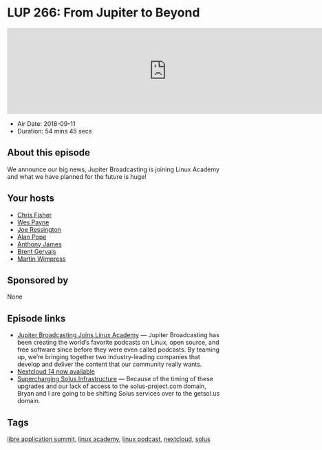 # LUP 266: From Jupiter to Beyond

<iframe src="https://player.fireside.fm/v2/RUkczH-V+NdvTtVhz?theme=dark" width="740" height="200" frameborder="0" scrolling="no"></iframe>

* Air Date: 2018-09-11
* Duration: 54 mins 45 secs

## About this episode

We announce our big news, Jupiter Broadcasting is joining Linux Academy and what we have planned for the future is huge!

## Your hosts
* [Chris Fisher](https://linuxunplugged.com/hosts/chrislas)
* [Wes Payne](https://linuxunplugged.com/hosts/wes)
* [Joe Ressington](https://linuxunplugged.com/hosts/joe)
* [Alan Pope](https://linuxunplugged.com/guests/alanpope)
* [Anthony James](https://linuxunplugged.com/guests/anthonyjames)
* [Brent Gervais](https://linuxunplugged.com/guests/brentgervais)
* [Martin Wimpress](https://linuxunplugged.com/guests/martinwimpress)

## Sponsored by

None



## Episode links

  * [Jupiter Broadcasting Joins Linux Academy](https://linuxacademy.com/blog/linuxacademy-com/jupiter-broadcasting-joins-linux-academy/ "Jupiter Broadcasting Joins Linux Academy") — Jupiter Broadcasting has been creating the world’s favorite podcasts on Linux, open source, and free software since before they were even called podcasts. By teaming up, we’re bringing together two industry-leading companies that develop and deliver the content that our community really wants.
  * [Nextcloud 14 now available](https://nextcloud.com/blog/nextcloud-14-now-available-with-video-verification-signaltelegram-2fa-support-improved-collaboration-and-gdpr-compliance/ "Nextcloud 14 now available")
  * [Supercharging Solus Infrastructure](https://getsol.us/2018/09/08/supercharging-solus-infrastructure/ "Supercharging Solus Infrastructure") — Because of the timing of these upgrades and our lack of access to the solus-project.com domain, Bryan and I are going to be shifting Solus services over to the getsol.us domain. 



## Tags

[libre application summit](https://linuxunplugged.com/tags/libre%20application%20summit), [linux academy](https://linuxunplugged.com/tags/linux%20academy), [linux podcast](https://linuxunplugged.com/tags/linux%20podcast), [nextcloud](https://linuxunplugged.com/tags/nextcloud), [solus](https://linuxunplugged.com/tags/solus)